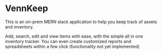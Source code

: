 # VennKeep

This is an on-prem MERN stack application to help you keep track of assets and inventory.

Add, search, edit and view items with ease, with the simple all in one inventory tracker. 
You can even create customized reports and spreadsheets within a few click (functionality not yet implemented)

